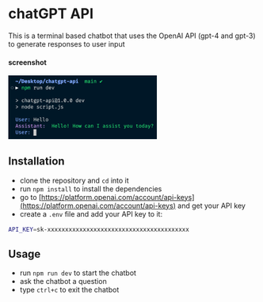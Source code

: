# chatGPT API

This is a terminal based chatbot that uses the OpenAI API (gpt-4 and gpt-3) to generate responses to user input

#### screenshot

<img src="screenshot.png" alt="screenshot" width="300">

## Installation

- clone the repository and `cd` into it
- run `npm install` to install the dependencies
- go to [https://platform.openai.com/account/api-keys](https://platform.openai.com/account/api-keys) and get your API key
- create a `.env` file and add your API key to it:

```bash
API_KEY=sk-xxxxxxxxxxxxxxxxxxxxxxxxxxxxxxxxxxxxxxxx
```

## Usage

- run `npm run dev` to start the chatbot
- ask the chatbot a question
- type `ctrl+c` to exit the chatbot
